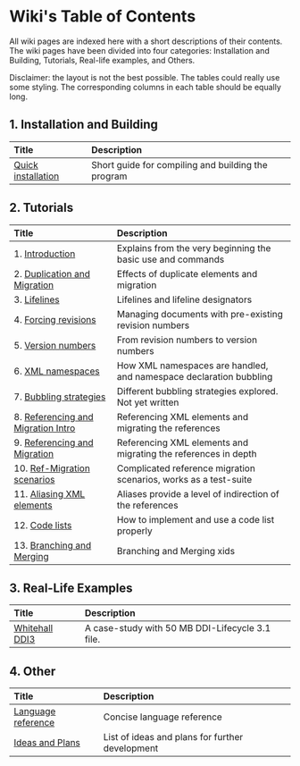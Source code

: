 # Wiki's Table of Contents #

All wiki pages are indexed here with a short descriptions of their contents. The wiki pages have been divided into four categories: Installation and Building, Tutorials, Real-life examples, and Others.

Disclaimer: the layout is not the best possible. The tables could really use some styling. The corresponding columns in each table should be equally long.

## 1. Installation and Building ##

| **Title** | **Description** |
|:----------|:----------------|
| [Quick installation](QuickInstallGuide.md) | Short guide for compiling and building the program |

## 2. Tutorials ##

| **Title** | **Description** |
|:----------|:----------------|
| 1. [Introduction](IntroductionTutorial.md) | Explains from the very beginning the basic use and commands |
| 2. [Duplication and Migration](DuplicateMigrateTutorial.md) | Effects of duplicate elements and migration |
| 3. [Lifelines](LifelinesTutorial.md) | Lifelines and lifeline designators |
| 4. [Forcing revisions](ForcingRevsTutorial.md) | Managing documents with pre-existing revision numbers |
| 5. [Version numbers](UsingVersionTutorial.md) | From revision numbers to version numbers |
| 6. [XML namespaces](NamespaceBubblingTutorial.md) | How XML namespaces are handled, and namespace declaration bubbling |
| 7. [Bubbling strategies](BubblingStrategiesTutorial.md) | Different bubbling strategies explored. Not yet written |
| 8. [Referencing and Migration Intro](ReferenceMigrateIntroTutorial.md) | Referencing XML elements and migrating the references |
| 9. [Referencing and Migration](ReferenceMigrateTutorial.md) | Referencing XML elements and migrating the references in depth |
| 10. [Ref-Migration scenarios](MigrationScenarios.md) | Complicated reference migration scenarios, works as a test-suite |
| 11. [Aliasing XML elements](AliasingTutorial.md) | Aliases provide a level of indirection of the references |
| 12. [Code lists](CodeListTutorial.md) | How to implement and use a code list properly |
| 13. [Branching and Merging](BranchingMergingTutorial.md) | Branching and Merging xids |


## 3. Real-Life Examples ##

| **Title** | **Description** |
|:----------|:----------------|
| [Whitehall DDI3](WhitehallExample.md) | A case-study with 50 MB DDI-Lifecycle 3.1 file. |

## 4. Other ##

| **Title** | **Description** |
|:----------|:----------------|
| [Language reference](LanguageReference.md) | Concise language reference |
| [Ideas and Plans](Plans.md) | List of ideas and plans for further development |